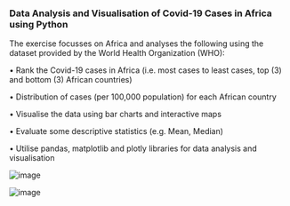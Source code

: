 ### Data Analysis and Visualisation of Covid-19 Cases in Africa using Python 

The exercise focusses on Africa and analyses the following using the dataset provided by the World Health Organization (WHO):

• Rank the Covid-19 cases in Africa (i.e. most cases to least cases, top (3) and bottom (3) African countries)

• Distribution of cases (per 100,000 population) for each African country 

• Visualise the data using bar charts and interactive maps 

• Evaluate some descriptive statistics (e.g. Mean, Median)

• Utilise pandas, matplotlib and plotly libraries for data analysis and visualisation 

![image](https://user-images.githubusercontent.com/86897066/126869391-c4a52a19-8b03-4d67-ae13-3a7159063850.png)

![image](https://user-images.githubusercontent.com/86897066/126869410-b7b0e71c-abd4-46a5-af3a-197e971e9ed3.png)
